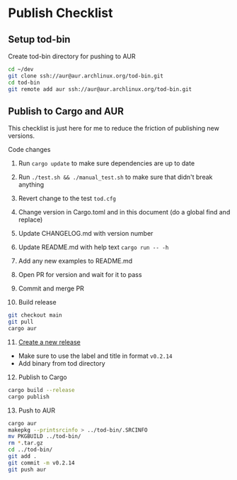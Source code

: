 # Publish Checklist

## Setup tod-bin

Create tod-bin directory for pushing to AUR

```bash
cd ~/dev
git clone ssh://aur@aur.archlinux.org/tod-bin.git
cd tod-bin
git remote add aur ssh://aur@aur.archlinux.org/tod-bin.git
```

## Publish to Cargo and AUR

This checklist is just here for me to reduce the friction of publishing new versions.

Code changes

1. Run `cargo update` to make sure dependencies are up to date
2. Run `./test.sh && ./manual_test.sh` to make sure that didn't break anything
3. Revert change to the test `tod.cfg`
4. Change version in Cargo.toml and in this document (do a global find and replace)
5. Update CHANGELOG.md with version number
6. Update README.md with help text `cargo run -- -h`
7. Add any new examples to README.md
8. Open PR for version and wait for it to pass
9. Commit and merge PR

10. Build release

```bash
git checkout main
git pull
cargo aur
```

11. [Create a new release](https://github.com/alanvardy/tod/releases/new)

- Make sure to use the label and title in format `v0.2.14`
- Add binary from tod directory

12. Publish to Cargo

```bash
cargo build --release
cargo publish
```

13. Push to AUR

```bash
cargo aur
makepkg --printsrcinfo > ../tod-bin/.SRCINFO
mv PKGBUILD ../tod-bin/
rm *.tar.gz
cd ../tod-bin/
git add .
git commit -m v0.2.14
git push aur
```
